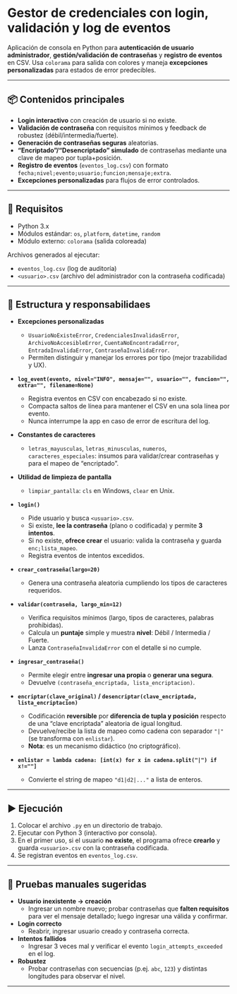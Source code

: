 # Gestor de credenciales con login, validación y log de eventos

Aplicación de consola en Python para **autenticación de usuario administrador**, **gestión/validación de contraseñas** y **registro de eventos** en CSV. Usa `colorama` para salida con colores y maneja **excepciones personalizadas** para estados de error predecibles.

---

## 📦 Contenidos principales

- **Login interactivo** con creación de usuario si no existe.
- **Validación de contraseña** con requisitos mínimos y feedback de robustez (débil/intermedia/fuerte).
- **Generación de contraseñas seguras** aleatorias.
- **“Encriptado”/“Desencriptado” simulado** de contraseñas mediante una clave de mapeo por tupla+posición.
- **Registro de eventos** (`eventos_log.csv`) con formato `fecha;nivel;evento;usuario;funcion;mensaje;extra`.
- **Excepciones personalizadas** para flujos de error controlados.



---

## 🏁 Requisitos

- Python 3.x
- Módulos estándar: `os`, `platform`, `datetime`, `random`
- Módulo externo: `colorama` (salida coloreada)

Archivos generados al ejecutar:
- `eventos_log.csv` (log de auditoría)
- `<usuario>.csv` (archivo del administrador con la contraseña codificada)

---

## 📂 Estructura y responsabilidaes

- **Excepciones personalizadas**
  - `UsuarioNoExisteError`, `CredencialesInvalidasError`, `ArchivoNoAccesibleError`, `CuentaNoEncontradaError`, `EntradaInvalidaError`, `ContraseñaInvalidaError`.
  - Permiten distinguir y manejar los errores por tipo (mejor trazabilidad y UX).

- **`log_event(evento, nivel="INFO", mensaje="", usuario="", funcion="", extra="", filename=None)`**
  - Registra eventos en CSV con encabezado si no existe.
  - Compacta saltos de línea para mantener el CSV en una sola línea por evento.
  - Nunca interrumpe la app en caso de error de escritura del log.

- **Constantes de caracteres**
  - `letras_mayusculas`, `letras_minusculas`, `numeros`, `caracteres_especiales`: insumos para validar/crear contraseñas y para el mapeo de “encriptado”.

- **Utilidad de limpieza de pantalla**
  - `limpiar_pantalla`: `cls` en Windows, `clear` en Unix.

- **`login()`**
  - Pide usuario y busca `<usuario>.csv`.
  - Si existe, **lee la contraseña** (plano o codificada) y permite **3 intentos**.
  - Si no existe, **ofrece crear** el usuario: valida la contraseña y guarda `enc;lista_mapeo`.
  - Registra eventos de intentos excedidos.

- **`crear_contraseña(largo=20)`**
  - Genera una contraseña aleatoria cumpliendo los tipos de caracteres requeridos.

- **`validar(contraseña, largo_min=12)`**
  - Verifica requisitos mínimos (largo, tipos de caracteres, palabras prohibidas).
  - Calcula un **puntaje** simple y muestra **nivel**: Débil / Intermedia / Fuerte.
  - Lanza `ContraseñaInvalidaError` con el detalle si no cumple.

- **`ingresar_contraseña()`**
  - Permite elegir entre **ingresar una propia** o **generar una segura**.
  - Devuelve `(contraseña_encriptada, lista_encriptacion)`.

- **`encriptar(clave_original)` / `desencriptar(clave_encriptada, lista_encriptacion)`**
  - Codificación **reversible** por **diferencia de tupla y posición** respecto de una “clave encriptada” aleatoria de igual longitud.  
  - Devuelve/recibe la lista de mapeo como cadena con separador `"|"` (se transforma con `enlistar`).
  - **Nota**: es un mecanismo didáctico (no criptográfico).

- **`enlistar = lambda cadena: [int(x) for x in cadena.split("|") if x!=""]`**
  - Convierte el string de mapeo `"d1|d2|..."` a lista de enteros.

---

## ▶️ Ejecución

1. Colocar el archivo `.py` en un directorio de trabajo.
2. Ejecutar con Python 3 (interactivo por consola).
3. En el primer uso, si el usuario **no existe**, el programa ofrece **crearlo** y guarda `<usuario>.csv` con la contraseña codificada.
4. Se registran eventos en `eventos_log.csv`.

---

## 🧪 Pruebas manuales sugeridas

- **Usuario inexistente → creación**  
  - Ingresar un nombre nuevo; probar contraseñas que **falten requisitos** para ver el mensaje detallado; luego ingresar una válida y confirmar.
- **Login correcto**  
  - Reabrir, ingresar usuario creado y contraseña correcta.  
- **Intentos fallidos**  
  - Ingresar 3 veces mal y verificar el evento `login_attempts_exceeded` en el log.
- **Robustez**  
  - Probar contraseñas con secuencias (p.ej. `abc`, `123`) y distintas longitudes para observar el nivel.

---
